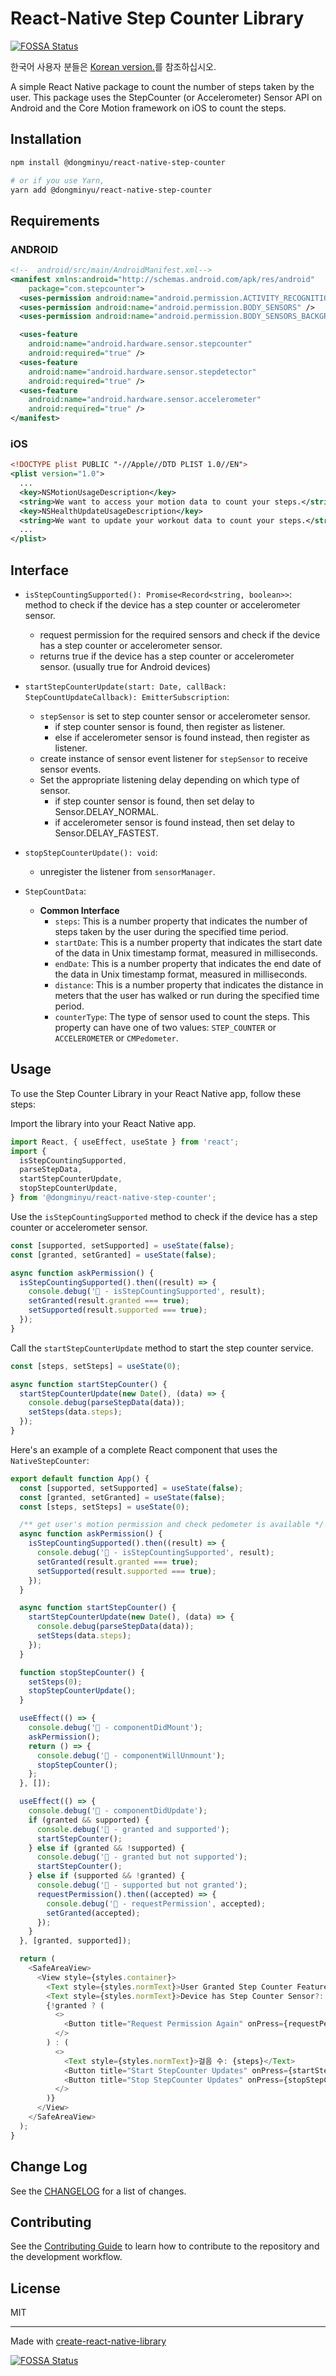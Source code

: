 # React-Native Step Counter Library
[![FOSSA Status](https://app.fossa.com/api/projects/git%2Bgithub.com%2FAndrewDongminYoo%2Freact-native-step-counter.svg?type=shield)](https://app.fossa.com/projects/git%2Bgithub.com%2FAndrewDongminYoo%2Freact-native-step-counter?ref=badge_shield)


한국어 사용자 분들은 [Korean version.](README.kr.md)를 참조하십시오.

A simple React Native package to count the number of steps taken by the user. This package uses the StepCounter (or Accelerometer) Sensor API on Android and the Core Motion framework on iOS to count the steps.

## Installation

```zsh
npm install @dongminyu/react-native-step-counter

# or if you use Yarn,
yarn add @dongminyu/react-native-step-counter
```

## Requirements

### ANDROID

```xml
<!--  android/src/main/AndroidManifest.xml-->
<manifest xmlns:android="http://schemas.android.com/apk/res/android"
    package="com.stepcounter">
  <uses-permission android:name="android.permission.ACTIVITY_RECOGNITION" />
  <uses-permission android:name="android.permission.BODY_SENSORS" />
  <uses-permission android:name="android.permission.BODY_SENSORS_BACKGROUND" />

  <uses-feature
    android:name="android.hardware.sensor.stepcounter"
    android:required="true" />
  <uses-feature
    android:name="android.hardware.sensor.stepdetector"
    android:required="true" />
  <uses-feature
    android:name="android.hardware.sensor.accelerometer"
    android:required="true" />
</manifest>
```

### iOS

```xml plist
<!DOCTYPE plist PUBLIC "-//Apple//DTD PLIST 1.0//EN">
<plist version="1.0">
  ...
  <key>NSMotionUsageDescription</key>
  <string>We want to access your motion data to count your steps.</string>
  <key>NSHealthUpdateUsageDescription</key>
  <string>We want to update your workout data to count your steps.</string>
  ...
</plist>
```

## Interface

- `isStepCountingSupported(): Promise<Record<string, boolean>>`: method to check if the device has a step counter or accelerometer sensor.

  - request permission for the required sensors and check if the device has a step counter or accelerometer sensor.
  - returns true if the device has a step counter or accelerometer sensor. (usually true for Android devices)

- `startStepCounterUpdate(start: Date, callBack: StepCountUpdateCallback): EmitterSubscription`:

  - `stepSensor` is set to step counter sensor or accelerometer sensor.
    - if step counter sensor is found, then register as listener.
    - else if accelerometer sensor is found instead, then register as listener.
  - create instance of sensor event listener for `stepSensor` to receive sensor events.
  - Set the appropriate listening delay depending on which type of sensor.
    - if step counter sensor is found, then set delay to Sensor.DELAY_NORMAL.
    - if accelerometer sensor is found instead, then set delay to Sensor.DELAY_FASTEST.

- `stopStepCounterUpdate(): void`:

  - unregister the listener from `sensorManager`.

- `StepCountData`:
  - **Common Interface**
    - `steps`: This is a number property that indicates the number of steps taken by the user during the specified time period.
    - `startDate`: This is a number property that indicates the start date of the data in Unix timestamp format, measured in milliseconds.
    - `endDate`: This is a number property that indicates the end date of the data in Unix timestamp format, measured in milliseconds.
    - `distance`: This is a number property that indicates the distance in meters that the user has walked or run during the specified time period.
    - `counterType`: The type of sensor used to count the steps. This property can have one of two values: `STEP_COUNTER` or `ACCELEROMETER` or `CMPedometer`.

## Usage

To use the Step Counter Library in your React Native app, follow these steps:

Import the library into your React Native app.

```typescript
import React, { useEffect, useState } from 'react';
import {
  isStepCountingSupported,
  parseStepData,
  startStepCounterUpdate,
  stopStepCounterUpdate,
} from '@dongminyu/react-native-step-counter';
```

Use the `isStepCountingSupported` method to check if the device has a step counter or accelerometer sensor.

```typescript
const [supported, setSupported] = useState(false);
const [granted, setGranted] = useState(false);

async function askPermission() {
  isStepCountingSupported().then((result) => {
    console.debug('🚀 - isStepCountingSupported', result);
    setGranted(result.granted === true);
    setSupported(result.supported === true);
  });
}
```

Call the `startStepCounterUpdate` method to start the step counter service.

```typescript
const [steps, setSteps] = useState(0);

async function startStepCounter() {
  startStepCounterUpdate(new Date(), (data) => {
    console.debug(parseStepData(data));
    setSteps(data.steps);
  });
}
```

Here's an example of a complete React component that uses the `NativeStepCounter`:

```typescript
export default function App() {
  const [supported, setSupported] = useState(false);
  const [granted, setGranted] = useState(false);
  const [steps, setSteps] = useState(0);

  /** get user's motion permission and check pedometer is available */
  async function askPermission() {
    isStepCountingSupported().then((result) => {
      console.debug('🚀 - isStepCountingSupported', result);
      setGranted(result.granted === true);
      setSupported(result.supported === true);
    });
  }

  async function startStepCounter() {
    startStepCounterUpdate(new Date(), (data) => {
      console.debug(parseStepData(data));
      setSteps(data.steps);
    });
  }

  function stopStepCounter() {
    setSteps(0);
    stopStepCounterUpdate();
  }

  useEffect(() => {
    console.debug('🚀 - componentDidMount');
    askPermission();
    return () => {
      console.debug('🚀 - componentWillUnmount');
      stopStepCounter();
    };
  }, []);

  useEffect(() => {
    console.debug('🚀 - componentDidUpdate');
    if (granted && supported) {
      console.debug('🚀 - granted and supported');
      startStepCounter();
    } else if (granted && !supported) {
      console.debug('🚀 - granted but not supported');
      startStepCounter();
    } else if (supported && !granted) {
      console.debug('🚀 - supported but not granted');
      requestPermission().then((accepted) => {
        console.debug('🚀 - requestPermission', accepted);
        setGranted(accepted);
      });
    }
  }, [granted, supported]);

  return (
    <SafeAreaView>
      <View style={styles.container}>
        <Text style={styles.normText}>User Granted Step Counter Feature?: {granted ? 'yes' : 'no'}</Text>
        <Text style={styles.normText}>Device has Step Counter Sensor?: {supported ? 'yes' : 'no'}</Text>
        {!granted ? (
          <>
            <Button title="Request Permission Again" onPress={requestPermission} />
          </>
        ) : (
          <>
            <Text style={styles.normText}>걸음 수: {steps}</Text>
            <Button title="Start StepCounter Updates" onPress={startStepCounter} />
            <Button title="Stop StepCounter Updates" onPress={stopStepCounter} />
          </>
        )}
      </View>
    </SafeAreaView>
  );
}
```

## Change Log

See the [CHANGELOG](CHANGELOG.md) for a list of changes.

## Contributing

See the [Contributing Guide](CONTRIBUTING.md) to learn how to contribute to the repository and the development workflow.

## License

MIT

---

Made with [create-react-native-library](https://github.com/callstack/react-native-builder-bob)


[![FOSSA Status](https://app.fossa.com/api/projects/git%2Bgithub.com%2FAndrewDongminYoo%2Freact-native-step-counter.svg?type=large)](https://app.fossa.com/projects/git%2Bgithub.com%2FAndrewDongminYoo%2Freact-native-step-counter?ref=badge_large)